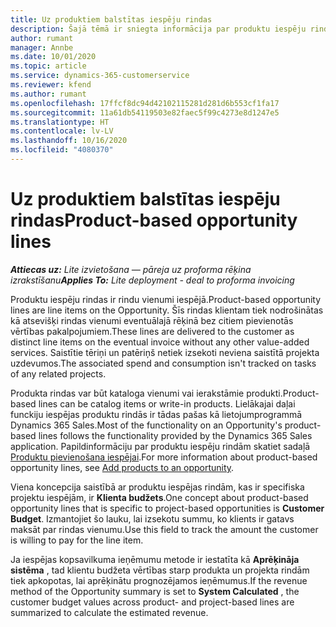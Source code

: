 ```yaml
---
title: Uz produktiem balstītas iespēju rindas
description: Šajā tēmā ir sniegta informācija par produktu iespēju rindu vienumiem risinājumā Project Operations.
author: rumant
manager: Annbe
ms.date: 10/01/2020
ms.topic: article
ms.service: dynamics-365-customerservice
ms.reviewer: kfend
ms.author: rumant
ms.openlocfilehash: 17ffcf8dc94d42102115281d281d6b553cf1fa17
ms.sourcegitcommit: 11a61db54119503e82faec5f99c4273e8d1247e5
ms.translationtype: HT
ms.contentlocale: lv-LV
ms.lasthandoff: 10/16/2020
ms.locfileid: "4080370"
---
```

# <a name="product-based-opportunity-lines"></a><span data-ttu-id="63c85-103">Uz produktiem balstītas iespēju rindas</span><span class="sxs-lookup"><span data-stu-id="63c85-103">Product-based opportunity lines</span></span>

<span data-ttu-id="63c85-104">_**Attiecas uz:** Lite izvietošana — pāreja uz proforma rēķina izrakstīšanu_</span><span class="sxs-lookup"><span data-stu-id="63c85-104">_**Applies To:** Lite deployment - deal to proforma invoicing_</span></span>

<span data-ttu-id="63c85-105">Produktu iespēju rindas ir rindu vienumi iespējā.</span><span class="sxs-lookup"><span data-stu-id="63c85-105">Product-based opportunity lines are line items on the Opportunity.</span></span> <span data-ttu-id="63c85-106">Šīs rindas klientam tiek nodrošinātas kā atsevišķi rindas vienumi eventuālajā rēķinā bez citiem pievienotās vērtības pakalpojumiem.</span><span class="sxs-lookup"><span data-stu-id="63c85-106">These lines are delivered to the customer as distinct line items on the eventual invoice without any other value-added services.</span></span> <span data-ttu-id="63c85-107">Saistītie tēriņi un patēriņš netiek izsekoti neviena saistītā projekta uzdevumos.</span><span class="sxs-lookup"><span data-stu-id="63c85-107">The associated spend and consumption isn't tracked on tasks of any related projects.</span></span>

<span data-ttu-id="63c85-108">Produkta rindas var būt kataloga vienumi vai ierakstāmie produkti.</span><span class="sxs-lookup"><span data-stu-id="63c85-108">Product-based lines can be catalog items or write-in products.</span></span> <span data-ttu-id="63c85-109">Lielākajai daļai funckiju iespējas produktu rindās ir tādas pašas kā lietojumprogrammā Dynamics 365 Sales.</span><span class="sxs-lookup"><span data-stu-id="63c85-109">Most of the functionality on an Opportunity's product-based lines follows the functionality provided by the Dynamics 365 Sales application.</span></span> <span data-ttu-id="63c85-110">Papildinformāciju par produktu iespēju rindām skatiet sadaļā [Produktu pievienošana iespējai](https://docs.microsoft.com/dynamics365/sales-enterprise/add-products-opportunity).</span><span class="sxs-lookup"><span data-stu-id="63c85-110">For more information about product-based opportunity lines, see [Add products to an opportunity](https://docs.microsoft.com/dynamics365/sales-enterprise/add-products-opportunity).</span></span>

<span data-ttu-id="63c85-111">Viena koncepcija saistībā ar produktu iespējas rindām, kas ir specifiska projektu iespējām, ir **Klienta budžets**.</span><span class="sxs-lookup"><span data-stu-id="63c85-111">One concept about product-based opportunity lines that is specific to project-based opportunities is **Customer Budget**.</span></span> <span data-ttu-id="63c85-112">Izmantojiet šo lauku, lai izsekotu summu, ko klients ir gatavs maksāt par rindas vienumu.</span><span class="sxs-lookup"><span data-stu-id="63c85-112">Use this field to track the amount the customer is willing to pay for the line item.</span></span>

<span data-ttu-id="63c85-113">Ja iespējas kopsavilkuma ieņēmumu metode ir iestatīta kā **Aprēķināja sistēma** , tad klientu budžeta vērtības starp produkta un projekta rindām tiek apkopotas, lai aprēķinātu prognozējamos ieņēmumus.</span><span class="sxs-lookup"><span data-stu-id="63c85-113">If the revenue method of the Opportunity summary is set to **System Calculated** , the customer budget values across product- and project-based lines are summarized to calculate the estimated revenue.</span></span>
